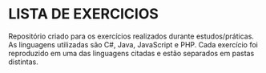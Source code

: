 # LISTA DE EXERCICIOS
Repositório criado para os exercícios realizados durante estudos/práticas. As linguagens utilizadas são C#, Java, JavaScript e PHP. Cada exercício foi reproduzido em uma das linguagens citadas e estão separados em pastas distintas.
